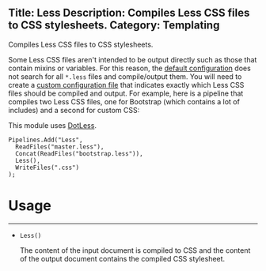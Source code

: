 Title: Less
Description: Compiles Less CSS files to CSS stylesheets.
Category: Templating
---
Compiles Less CSS files to CSS stylesheets.

Some Less CSS files aren't intended to be output directly such as those that contain mixins or variables. For this reason, the [default configuration](/getting-started/defaults) does not search for all `*.less` files and compile/output them. You will need to create a [custom configuration file](/getting-started/configuration) that indicates exactly which Less CSS files should be compiled and output. For example, here is a pipeline that compiles two Less CSS files, one for Bootstrap (which contains a lot of includes) and a second for custom CSS:

This module uses [DotLess](http://www.dotlesscss.org/).

```
Pipelines.Add("Less",
  ReadFiles("master.less"),
  Concat(ReadFiles("bootstrap.less")),
  Less(),
  WriteFiles(".css")
);
```

# Usage
---
  - `Less()`
  
    The content of the input document is compiled to CSS and the content of the output document contains the compiled CSS stylesheet.